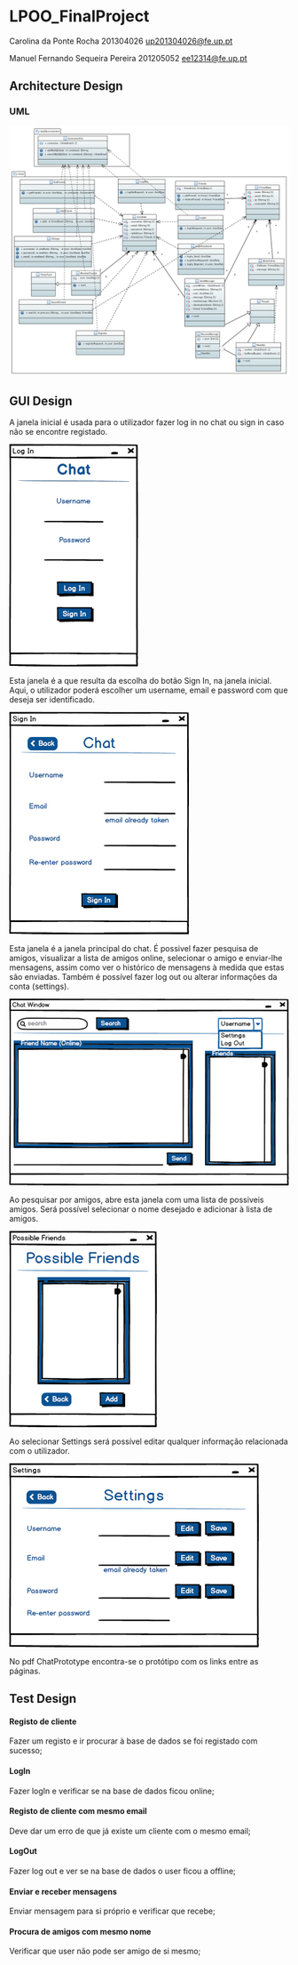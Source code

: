 # LPOO_FinalProject

Carolina da Ponte Rocha 201304026 up201304026@fe.up.pt

Manuel Fernando Sequeira Pereira 201205052 ee12314@fe.up.pt

## Architecture Design
### UML
![Screenshot](UML.png)

## GUI Design

A janela inicial é usada para o utilizador fazer log in no chat ou sign in caso não se encontre registado.

![Screenshot](NewMockup1.png)

Esta janela é a que resulta da escolha do botão Sign In, na janela inicial. Aqui, o utilizador poderá escolher um username, email e password com que deseja ser identificado.

![Screenshot](NewMockup2.png)

Esta janela é a janela principal do chat. É possivel fazer pesquisa de amigos, visualizar a lista de amigos online, selecionar o amigo e enviar-lhe mensagens, assim como ver o histórico de mensagens à medida que estas são enviadas. Também é possível fazer log out ou alterar informações da conta (settings). 

![Screenshot](NewMockup3.png)

Ao pesquisar por amigos, abre esta janela com uma lista de possiveis amigos. Será possível selecionar o nome desejado e adicionar à lista de amigos.

![Screenshot](NewMockup4.png)

Ao selecionar Settings será possível editar qualquer informação relacionada com o utilizador.

![Screenshot](NewMockup5.png)

No pdf ChatPrototype encontra-se o protótipo com os links entre as páginas.

## Test Design
#### Registo de cliente 
Fazer um registo e ir procurar à base de dados se foi registado com sucesso;

#### LogIn 
Fazer logIn e verificar se na base de dados ficou online;

#### Registo de cliente com mesmo email 
Deve dar um erro de que já existe um cliente com o mesmo email;

#### LogOut 
Fazer log out e ver se na base de dados o user ficou a offline;

#### Enviar e receber mensagens 
Enviar mensagem para si próprio e verificar que recebe;

#### Procura de amigos com mesmo nome 
Verificar que user não pode ser amigo de si mesmo;
